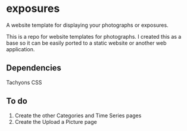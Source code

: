 # exposures
A website template for displaying your photographs or exposures.

This is a repo for website templates for photographs. I created this as a base
so it can be easily ported to a static website or another web application.


## Dependencies
Tachyons CSS 

## To do
1. Create the other Categories and Time Series pages 
2. Create the Upload a Picture page
